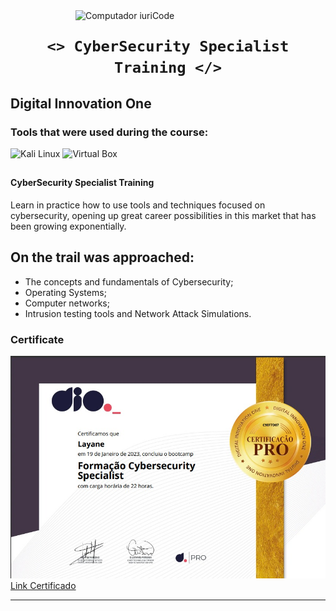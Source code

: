 <img src="https://user-images.githubusercontent.com/98171057/177011197-5763bda7-fe1a-4c03-b782-3b2f6f1f2cea.png" min-width="400px" max-width="400px" width="400px" align="right" alt="Computador iuriCode">

### <h1 align="center">`<> CyberSecurity Specialist Training </>` </h1> 

<h2> Digital Innovation One</h2>

<h3> Tools that were used during the course: </h3>

![Kali Linux](https://img.shields.io/badge/-KaliLinux-white?style=flat&logo=Kalilinux)
![Virtual Box](https://img.shields.io/badge/-VirtualBox-white?style=flat&logo=virtualbox)

##
<h4> CyberSecurity Specialist Training </h4>

<p> Learn in practice how to use tools and techniques focused on cybersecurity, opening up great career possibilities in this market that has been growing exponentially.</p>


## On the trail was approached: 
- The concepts and fundamentals of Cybersecurity;
- Operating Systems;
- Computer networks;
- Intrusion testing tools and Network Attack Simulations.

### Certificate

![IMG](./Conclus%C3%A3o.jpeg "screenshot")
<br/>
<a href = "https://hermes.digitalinnovation.one/certificates/C9EF7D07.pdf">Link Certificado</a>


---